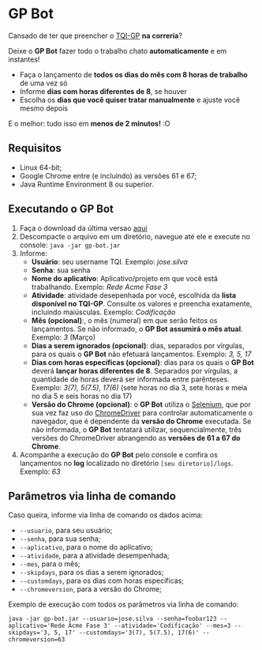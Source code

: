 # GP Bot
Cansado de ter que preencher o [TQI-GP](https://helpdesk.tqi.com.br/sso/login.action) **na correria**? 

Deixe o **GP Bot** fazer todo o trabalho chato **automaticamente** e em instantes!

* Faça o lançamento de **todos os dias do mês com 8 horas de trabalho** de uma vez só
* Informe **dias com horas diferentes de 8**, se houver
* Escolha os **dias que você quiser tratar manualmente** e ajuste você mesmo depois

E o melhor: tudo isso em **menos de 2 minutos!** :O

## Requisitos
- Linux 64-bit;
- Google Chrome entre (e incluindo) as versões 61 e 67;
- Java Runtime Environment 8 ou superior.

## Executando o GP Bot

1. Faça o download da última versao [aqui](release/gp-bot.zip)
2. Descompacte o arquivo em um diretório, navegue até ele e execute no console: `java -jar gp-bot.jar`
3. Informe:
    - **Usuário**: seu username TQI. Exemplo: _jose.silva_
    - **Senha**: sua senha
    - **Nome do aplicativo**: Aplicativo/projeto em que você está trabalhando. Exemplo: _Rede Acme Fase 3_
    - **Atividade**: atividade desepenhada por você, escolhida da **lista disponível no TQI-GP**. Consulte os valores e preencha exatamente, incluindo maiúsculas. Exemplo: _Codificação_
    - **Mês (opcional)**:, o mês (numeral) em que serão feitos os lançamentos. Se não informado, o **GP Bot** **assumirá o mês atual**. Exemplo: _3_ (Março)
    - **Dias a serem ignorados (opcional)**: dias, separados por vírgulas, para os quais o **GP Bot** não efetuará lançamentos. Exemplo: _3, 5, 17_
    - **Dias com horas específicas (opcional)**: dias para os quais o **GP Bot** deverá **lançar horas diferentes de 8**. Separados por vírgulas, a quantidade de horas deverá ser informada entre parênteses. Exemplo: _3(7), 5(7.5), 17(6)_ (sete horas no dia 3, sete horas e meia no dia 5 e seis horas no dia 17)
    - **Versão do Chrome (opcional)**: o **GP Bot** utiliza o [Selenium](https://www.seleniumhq.org/), que por sua vez faz uso do [ChromeDriver](https://sites.google.com/a/chromium.org/chromedriver/) para controlar automaticamente o navegador, que é dependente da **versão do Chrome** executada. Se não informada, o **GP Bot** tentatará utilizar, sequencialmente, três versões do ChromeDriver abrangendo as **versões de 61 a 67 do Chrome**.
4. Acompanhe a execução do **GP Bot** pelo console e confira os lançamentos no **log** localizado no diretório `[seu diretorio]/logs`. Exemplo: _63_

## Parâmetros via linha de comando
Caso queira, informe via linha de comando os dados acima:
- `--usuario`, para seu usuário;
- `--senha`, para sua senha;
- `--aplicativo`, para o nome do aplicativo;
- `--atividade`, para a atividade desempenhada;
- `--mes`, para o mês;
- `--skipdays`, para os dias a serem ignorados;
- `--customdays`, para os dias com horas específicas;
- `--chromeversion`, para a versão do Chrome;

Exemplo de execução com todos os parâmetros via linha de comando:

`java -jar gp-bot.jar --usuario=jose.silva --senha=foobar123 --aplicativo='Rede Acme Fase 3' --atividade='Codificação' --mes=3 --skipdays='3, 5, 17' --customdays='3(7), 5(7.5), 17(6)' --chromeversion=63`